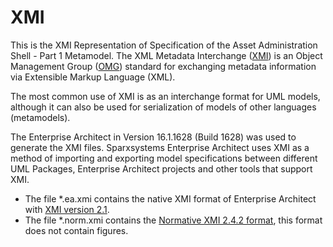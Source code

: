 # XMI

This is the XMI Representation of Specification of the Asset Administration Shell - Part 1 Metamodel.
The XML Metadata Interchange ([XMI](https://de.wikipedia.org/wiki/XML_Metadata_Interchange)) is an Object Management Group ([OMG](https://de.wikipedia.org/wiki/Unified_Modeling_Language)) standard for exchanging metadata information via Extensible Markup Language (XML).

The most common use of XMI is as an interchange format for UML models, although it can also be used for serialization of models of other languages (metamodels). 

The Enterprise Architect in Version 16.1.1628 (Build 1628) was used to generate the XMI files. Sparxsystems Enterprise Architect uses XMI as a method of importing and exporting model specifications between different UML Packages, Enterprise Architect projects and other tools that support XMI.

- The file *.ea.xmi contains the native XMI format of Enterprise Architect with [XMI version 2.1](https://www.omg.org/spec/XMI/2.1/About-XMI/).
- The file *.norm.xmi contains the [Normative XMI 2.4.2 format](https://www.omg.org/spec/XMI/2.4.2), this format does not contain figures.

